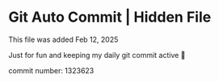 # Git Auto Commit | Hidden File

This file was added Feb 12, 2025

Just for fun and keeping my daily git commit active 🤪

commit number: 1323623
